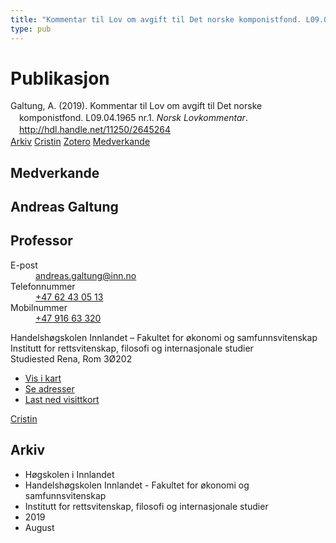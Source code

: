 ```yaml
---
title: "Kommentar til Lov om avgift til Det norske komponistfond. L09.04.1965 nr.1"
type: pub
---
```

<h1>Publikasjon</h1>
<article id="csl-bib-container-VHCULRIV" class="csl-bib-container">
  <div class="csl-bib-body" style="line-height: 1.35; padding-left: 1em; text-indent:-1em;">
  <div class="csl-entry">Galtung, A. (2019). Kommentar til Lov om avgift til Det norske komponistfond. L09.04.1965 nr.1. <i>Norsk Lovkommentar</i>. <a href="http://hdl.handle.net/11250/2645264">http://hdl.handle.net/11250/2645264</a></div>
</div>
  <div class="csl-bib-buttons">
    <a href="#taxonomy-article-VHCULRIV" class="csl-bib-button">Arkiv</a>
    <a href="https://app.cristin.no/results/show.jsf?id=1718790" alt="Cristin URL" class="csl-bib-button">Cristin</a>
    <a href="http://zotero.org/groups/5022929/items/VHCULRIV" alt="Zotero URL" class="csl-bib-button">Zotero</a>
    <a href="#contributors-article-VHCULRIV" class="csl-bib-button">Medverkande</a>
  </div>
  <div id="csl-bib-meta-container-VHCULRIV"></div>
</article>
<div id="csl-bib-meta-VHCULRIV" class="csl-bib-meta">
  <article id="contributors-article-VHCULRIV" class="contributors-article">
    <h1>Medverkande</h1>
    <div class="personas">
<div class="vrtx-hinn-person-card">
<div class="photo">
<i class="lar la-user-circle missing-person"></i>
</div>
<div class="info">
<hgroup><h1>Andreas Galtung</h1>
<h2>Professor</h2>
</hgroup><dl>
<dt>E-post</dt>
<dd>
<a href="mailto:andreas.galtung@inn.no">andreas.galtung@inn.no</a>
</dd>
<dt>Telefonnummer</dt>
<dd><a href="tel:+4762430513">
+47 62 43 05 13
</a></dd>
<dt>Mobilnummer</dt>
<dd><a href="tel:+4791663320">
+47 916 63 320
</a></dd>
</dl>
<p>
Handelshøgskolen Innlandet – Fakultet for økonomi og samfunnsvitenskap<br>
Institutt for rettsvitenskap, filosofi og internasjonale studier<br>
Studiested Rena,
Rom 3Ø202
</p>
<ul class="vrtx-hinn-links">
<li><a href="https://www.google.com/maps?q=61.13620,11.37454">Vis i kart</a></li>
<li><a href="https://www.inn.no/finn-en-ansatt/andreas-galtung.html#vrtx-hinn-addresses">Se adresser</a></li>
<li><a href="https://www.inn.no/finn-en-ansatt/andreas-galtung.html?vrtx=vcf">Last ned visittkort</a></li>
</ul>
</div>
</div>
<a href="https://app.cristin.no/persons/show.jsf?id=306647" alt="Cristin URL" class="personas-cristin">Cristin</a>
</div>
  </article>
  <article id="taxonomy-article-VHCULRIV" class="taxonomy-article">
    <h1>Arkiv</h1>
    <ul>
      <li>Høgskolen i Innlandet</li>
      <li>Handelshøgskolen Innlandet - Fakultet for økonomi og samfunnsvitenskap</li>
      <li>Institutt for rettsvitenskap, filosofi og internasjonale studier</li>
      <li>2019</li>
      <li>August</li>
    </ul>
  </article>
</div>
